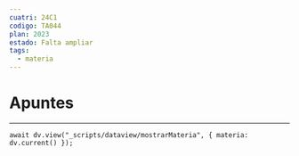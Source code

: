```yaml
---
cuatri: 24C1
codigo: TA044
plan: 2023
estado: Falta ampliar
tags:
  - materia
---
```

# Apuntes 
---
```dataviewjs
await dv.view("_scripts/dataview/mostrarMateria", { materia: dv.current() });
```